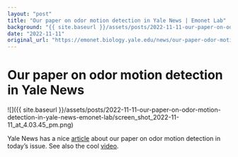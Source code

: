 ```yaml
---
layout: "post"
title: "Our paper on odor motion detection in Yale News | Emonet Lab"
background: "{{ site.baseurl }}/assets/posts/2022-11-11-our-paper-on-odor-motion-detection-in-yale-news-emonet-lab/screen_shot_2022-11-11_at_4.03.45_pm.png"
date: "2022-11-11"
original_url: "https://emonet.biology.yale.edu/news/our-paper-odor-motion-detection-yale-news"
---
```

# Our paper on odor motion detection in Yale News

![]({{ site.baseurl }}/assets/posts/2022-11-11-our-paper-on-odor-motion-detection-in-yale-news-emonet-lab/screen_shot_2022-11-11_at_4.03.45_pm.png)

Yale News has a nice [article](https://news.yale.edu/2022/11/09/flies-smell-motion-odors-and-use-it-navigate-yale-study-finds) about our paper on odor motion detection in today’s issue. See also the cool [video](https://youtu.be/3CC-0t8vPPM).